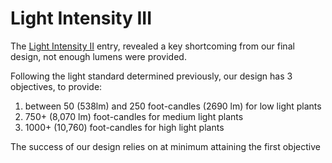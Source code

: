 # Light Intensity III

The [Light Intensity II](https://github.com/heonjang/LightControlSystem/blob/Christelle/October%208th%20-%20Light%20Intensity%20II.md) entry, revealed a key shortcoming from our final design, not enough lumens were provided.

Following the light standard determined previously, our design has 3 objectives, to provide:
1. between 50 (538lm) and 250 foot-candles (2690 lm) for low light plants
2. 750+ (8,070 lm) foot-candles  for medium light plants
3. 1000+ (10,760) foot-candles for high light plants

The success of our design relies on at minimum attaining the first objective
